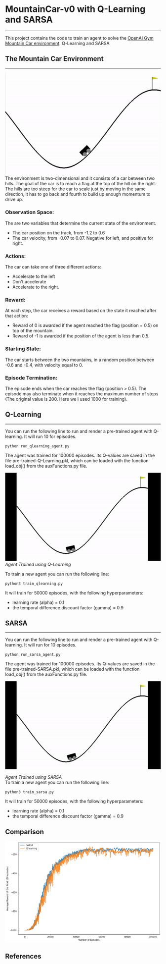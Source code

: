 # MountainCar-v0 with Q-Learning and SARSA
---
This project contains the code to train an agent to solve the [OpenAI Gym Mountain Car environment](https://gym.openai.com/envs/MountainCar-v0/). Q-Learning and SARSA

## The Mountain Car Environment
---
![Mountain Car Environment](MountainCarEnvironment.PNG)  
The environment is two-dimensional and it consists of a car between two hills. The goal of the car is to reach a flag at the top of the hill on the right. The hills are too steep for the car to scale just by moving in the same direction, it has to go back and fourth to build up enough momentum to drive up.
### Observation Space:
The are two variables that determine the current state of the environment.
- The car position on the track, from -1.2 to 0.6
- The car velocity, from -0.07 to 0.07. Negative for left, and positive for right.
### Actions:
The car can take one of three different actions:
- Accelerate to the left
- Don't accelerate
- Accelerate to the right.
### Reward:
At each step, the car receives a reward based on the state it reached after that action:
- Reward of 0 is awarded if the agent reached the flag (position = 0.5) on top of the mountain.
- Reward of -1 is awarded if the position of the agent is less than 0.5.
### Starting State:
The car starts between the two mountains, in a random position between -0.6 and -0.4, with velocity equal to 0.
### Episode Termination:
The episode ends when the car reaches the flag (position > 0.5).
The episode may also terminate when it reaches the maximum number of steps (The original value is 200. Here we I used 1000 for training).

## Q-Learning
---
You can run the following line to run and render a pre-trained agent with Q-learning. It will run 10 for episodes.
```
python run_qlearning_agent.py
```
The agent was trained for 100000 episodes. Its Q-values are saved in the file pre-trained-Q-Learning.pkl, which can be loaded with the function load_obj() from the auxFunctions.py file.  

![Q-Learning Agent Mountain Car](QlearningAgent.gif)  
*Agent Trained using Q-Learning*  

To train a new agent you can run the following line:
```
python3 train_qlearning.py
```
It will train for 50000 episodes, with the following hyperparameters:
- learning rate (alpha) = 0.1
- the temporal difference discount factor (gamma) = 0.9

## SARSA
---
You can run the following line to run and render a pre-trained agent with Q-learning. It will run for 10 episodes.
```
python run_sarsa_agent.py
```
The agent was trained for 100000 episodes. Its Q-values are saved in the file pre-trained-SARSA.pkl, which can be loaded with the function load_obj() from the auxFunctions.py file.  

![SARSA Agent Mountain Car](SARSAAgent.gif)  

*Agent Trained using SARSA*  
To train a new agent you can run the following line:
```
python3 train_sarsa.py
```
It will train for 50000 episodes, with the following hyperparameters:
- learning rate (alpha) = 0.1
- the temporal difference discount factor (gamma) = 0.9
## Comparison
![Q-learning vs. Sarsa](Q-learning_vs_Sarsa.png) 
## References
